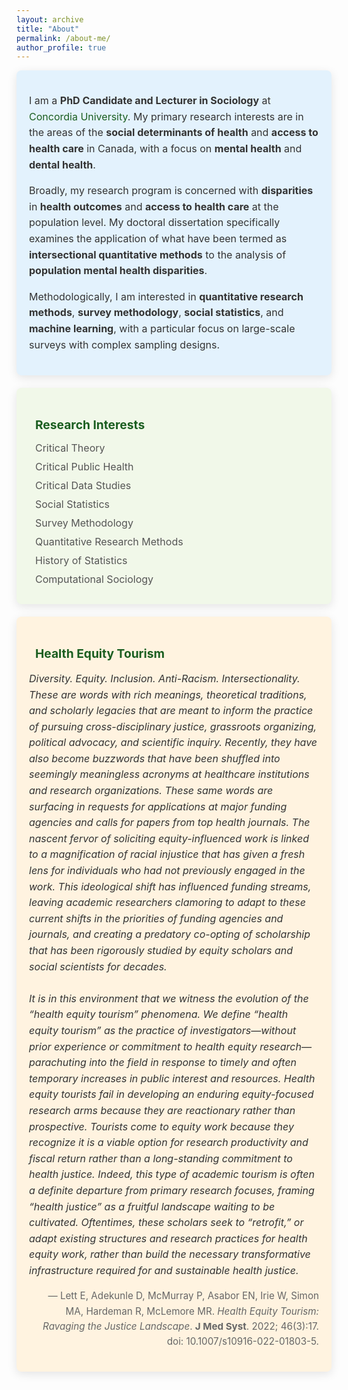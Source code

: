 ```yaml
---
layout: archive
title: "About"
permalink: /about-me/
author_profile: true
---
```

<style>
  .icon {
    margin-right: 10px;
    color: #1B5E20;
  }

  .card {
    border-radius: 8px;
    padding: 20px;
    margin-bottom: 20px;
    color: #333333;
    box-shadow: 0px 4px 15px rgba(0, 0, 0, 0.1);
    transition: transform 0.2s, box-shadow 0.2s;
  }

  .card:hover {
    transform: translateY(-5px);
    box-shadow: 0px 6px 20px rgba(0, 0, 0, 0.2);
  }

  .card:first-of-type {
    background-color: #F3F4F6;
  }

  .card:nth-of-type(2) {
    background-color: #E3F2FD;
  }

  .card:nth-of-type(3) {
    background-color: #F1F8E9;
  }

  .card:nth-of-type(4) {
    background-color: #FFF3E0;
  }

  .card h3 {
    font-size: 1.2rem;
    font-weight: bold;
    color: #1B5E20;
    margin-bottom: 15px;
  }

  .card ul {
    list-style: none;
    padding: 0;
    margin: 0;
  }

  .card ul li {
    margin-bottom: 10px;
    font-size: 1rem;
    color: #555;
  }

  .card p {
    font-size: 1rem;
    color: #333;
    line-height: 1.6;
  }

  .card:first-of-type p {
    text-align: justify;
  }

  .email {
    font-weight: bold;
    color: #1B5E20;
  }

  a {
    color: #1B5E20;
    text-decoration: none;
  }

  a:hover {
    text-decoration: underline;
  }
</style>

<div class="card">
  <p>
    I am a <strong>PhD Candidate and Lecturer in Sociology</strong> at 
    <a href="https://www.concordia.ca/artsci/sociology-anthropology.html" target="_blank">Concordia University</a>. 
    My primary research interests are in the areas of the 
    <strong>social determinants of health</strong> and 
    <strong>access to health care</strong> in Canada, with a focus on 
    <strong>mental health</strong> and <strong>dental health</strong>.
  </p>

  <p>
    Broadly, my research program is concerned with
    <strong>disparities</strong> in <strong>health outcomes</strong> and <strong>access to health care</strong> at the population level. 
    My doctoral dissertation specifically examines the application of what have been termed as
    <strong>intersectional quantitative methods</strong> to the analysis of 
    <strong>population mental health disparities</strong>.
  </p>

  <p>
    Methodologically, I am interested in <strong>quantitative research methods</strong>, 
    <strong>survey methodology</strong>, <strong>social statistics</strong>, and <strong>machine learning</strong>, 
    with a particular focus on large-scale surveys with complex sampling designs.
  </p>
</div>

<div class="card">
  <h3><i class="fas fa-lightbulb icon"></i> Research Interests</h3>
  <ul>
    <li><i class="fas fa-eye icon"></i> Critical Theory</li>
    <li><i class="fas fa-heartbeat icon"></i> Critical Public Health</li>
    <li><i class="fas fa-fingerprint icon"></i> Critical Data Studies</li>
    <li><i class="fas fa-chart-bar icon"></i> Social Statistics</li>
    <li><i class="fas fa-poll icon"></i> Survey Methodology</li>
    <li><i class="fas fa-calculator icon"></i> Quantitative Research Methods</li>
    <li><i class="fas fa-book-open icon"></i> History of Statistics</li>
    <li><i class="fas fa-brain icon"></i> Computational Sociology</li>
  </ul>
</div>

<div class="card">
  <h3><i class="fas fa-quote-left icon"></i> Health Equity Tourism</h3>
  <p style="font-style: italic;">
    Diversity. Equity. Inclusion. Anti-Racism. Intersectionality. These are words with rich meanings, theoretical traditions, and scholarly legacies that are meant to inform the practice of pursuing cross-disciplinary justice, grassroots organizing, political advocacy, and scientific inquiry. Recently, they have also become buzzwords that have been shuffled into seemingly meaningless acronyms at healthcare institutions and research organizations. These same words are surfacing in requests for applications at major funding agencies and calls for papers from top health journals. The nascent fervor of soliciting equity-influenced work is linked to a magnification of racial injustice that has given a fresh lens for individuals who had not previously engaged in the work. This ideological shift has influenced funding streams, leaving academic researchers clamoring to adapt to these current shifts in the priorities of funding agencies and journals, and creating a predatory co-opting of scholarship that has been rigorously studied by equity scholars and social scientists for decades.
    <br><br>
    It is in this environment that we witness the evolution of the “health equity tourism” phenomena. We define “health equity tourism” as the practice of investigators—without prior experience or commitment to health equity research—parachuting into the field in response to timely and often temporary increases in public interest and resources. Health equity tourists fail in developing an enduring equity-focused research arms because they are reactionary rather than prospective. Tourists come to equity work because they recognize it is a viable option for research productivity and fiscal return rather than a long-standing commitment to health justice. Indeed, this type of academic tourism is often a definite departure from primary research focuses, framing “health justice” as a fruitful landscape waiting to be cultivated. Oftentimes, these scholars seek to “retrofit,” or adapt existing structures and research practices for health equity work, rather than build the necessary transformative infrastructure required for and sustainable health justice.
  </p>
  <p style="text-align: right; font-size: 0.95rem; color: #666;">
    — Lett E, Adekunle D, McMurray P, Asabor EN, Irie W, Simon MA, Hardeman R, McLemore MR. <em>Health Equity Tourism: Ravaging the Justice Landscape</em>. <strong>J Med Syst</strong>. 2022; 46(3):17. doi: 10.1007/s10916-022-01803-5.
  </p>
</div>
